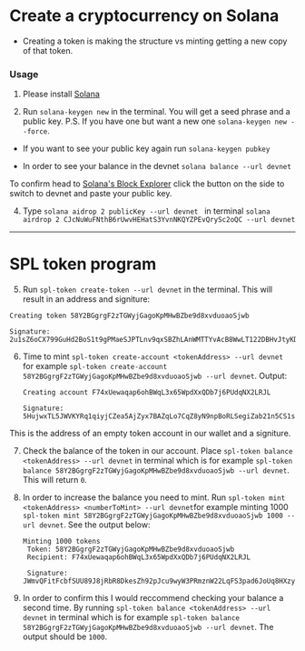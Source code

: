 # Create a cryptocurrency on Solana 

* Creating a token is making the structure vs minting getting a new copy of that token.

### Usage 

1. Please install [Solana](https://docs.solana.com/cli/install-solana-cli-tools)

2. Run `solana-keygen new` in the terminal. You will get a seed phrase and a public key. P.S. If you have one but want a new one `solana-keygen new --force`.

* If you want to see your public key again run `solana-keygen pubkey`

* In order to see your balance in the devnet `solana balance --url devnet` 

To confirm head to [Solana's Block Explorer](https://explorer.solana.com/) click the button on the side to switch to devnet and paste your public key.

4. Type `solana aidrop 2 publicKey --url devnet ` in terminal `solana airdrop 2 CJcNuWuFNthB6rUwvHEHatS3YvnNKQYZPEvQrySc2oQC --url devnet `

---

# SPL token program

5. Run `spl-token create-token --url devnet` in the terminal. This will result in an address and signiture:

  ```shell
  Creating token 58Y2BGgrgF2zTGWyjGagoKpMHwBZbe9d8xvduoaoSjwb

  Signature: 2u1sZ6oCX799GuHd2BoS1t9gPMaeSJPTLnv9qxSBZhLAnWMTTYvAcB8WwLT122DBHvJtyKDvcLpRggsjsQCED3VR
  ```
6. Time to mint `spl-token create-account <tokenAddress> --url devnet` for example  `spl-token create-account 58Y2BGgrgF2zTGWyjGagoKpMHwBZbe9d8xvduoaoSjwb --url devnet`. Output:


   ```shell
   Creating account F74xUewaqap6ohBWqL3x65WpdXxQDb7j6PUdqNX2LRJL

   Signature: 5HujwxTL5JWVKYRq1qiyjCZea5AjZyx7BAZqLo7CqZ8yN9npBoRLSegiZab21n5CS1scAjcgaUYHcZeDNW3NrwVV
   ```

 This is the address of an empty token account in our wallet and a signiture.

 7. Check the balance of the token in our account. Place `spl-token balance <tokenAddress> --url devnet` in terminal which is for example `spl-token balance 58Y2BGgrgF2zTGWyjGagoKpMHwBZbe9d8xvduoaoSjwb --url devnet`. This will return `0`.

 8. In order to increase the balance you need to mint. Run `spl-token mint <tokenAddress> <numberToMint> --url devnet`for example minting 1000  `spl-token mint 58Y2BGgrgF2zTGWyjGagoKpMHwBZbe9d8xvduoaoSjwb 1000 --url devnet`. See the output below:

    ```shell
    Minting 1000 tokens
     Token: 58Y2BGgrgF2zTGWyjGagoKpMHwBZbe9d8xvduoaoSjwb
     Recipient: F74xUewaqap6ohBWqL3x65WpdXxQDb7j6PUdqNX2LRJL

     Signature: JWmvQFitFcbfSUU89J8jRbR8DkesZh92pJcu9wyW3PRmznW22LqFS3pad6JoUq8HXzyJkmVxY39iG3jiGzVBJin
     ````
9. In order to confirm this I would reccommend checking your balance a second time. By running `spl-token balance <tokenAddress> --url devnet` in terminal which is for example `spl-token balance 58Y2BGgrgF2zTGWyjGagoKpMHwBZbe9d8xvduoaoSjwb --url devnet`. The output should be `1000`.
